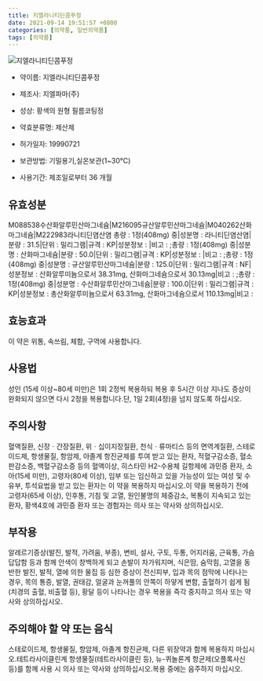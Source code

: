 ```yaml
---
title: 지엘라니티딘콤푸정
date: 2021-09-14 19:51:57 +0800
categories: [의약품, 일반의약품]
tags: [의약품]
---
```

![지엘라니티딘콤푸정](https://nedrug.mfds.go.kr/pbp/cmn/itemImageDownload/1MpYN6WeYON)

- 약이름: 지엘라니티딘콤푸정
- 제조사: 지엘파마(주)
- 성상: 황색의 원형 필름코팅정 

- 약효분류명: 제산제
- 허가일자: 19990721
- 보관방법: 기밀용기,실온보관(1~30℃)
- 사용기간: 제조일로부터 36 개월
## 유효성분
M088538수산화알루민산마그네슘|M216095규산알루민산마그네슘|M040262산화마그네슘|M222983라니티딘염산염
총량 : 1정(408mg) 중|성분명 : 라니티딘염산염|분량 : 31.5|단위 : 밀리그램|규격 : KP|성분정보 : |비고 : ;총량 : 1정(408mg) 중|성분명 : 산화마그네슘|분량 : 50.0|단위 : 밀리그램|규격 : KP|성분정보 : |비고 : ;총량 : 1정(408mg) 중|성분명 : 규산알루민산마그네슘|분량 : 125.0|단위 : 밀리그램|규격 : NF|성분정보 : 산화알루미늄으로서 38.31mg, 산화마그네슘으로서 30.13mg|비고 : ;총량 : 1정(408mg) 중|성분명 : 수산화알루민산마그네슘|분량 : 100.0|단위 : 밀리그램|규격 : KP|성분정보 : 총산화알루미늄으로서 63.31mg, 산화마그네슘으로서 110.13mg|비고 :
## 효능효과
이 약은 위통, 속쓰림, 체함, 구역에 사용합니다.
## 사용법
성인 (15세 이상~80세 미만)은 1회 2정씩 복용하되 복용 후 5시간 이상 지나도 증상이 완화되지 않으면 다시 2정을 복용합니다.단, 1일 2회(4정)을 넘지 않도록 하십시오.
## 주의사항
혈액질환, 신장ㆍ간장질환, 위ㆍ십이지장질환, 천식ㆍ류마티스 등의 면역계질환, 스테로이드제, 항생물질, 항암제, 아졸계 항진균제를 투여 받고 있는 환자, 적혈구감소증, 혈소판감소증, 백혈구감소증 등의 혈액이상, 히스타민 H2-수용체 길항제에 과민증 환자, 소아(15세 미만), 고령자(80세 이상), 임부 또는 임신하고 있을 가능성이 있는 여성 및 수유부, 투석요법을 받고 있는 환자는 이 약을 복용하지 마십시오.이 약을 복용하기 전에 고령자(65세 이상), 인후통, 기침 및 고열, 원인불명의 체중감소, 복통이 지속되고 있는 환자, 황색4호에 과민증 환자 또는 경험자는 의사 또는 약사와 상의하십시오.
## 부작용
알레르기증상(발진, 발적, 가려움, 부종), 변비, 설사, 구토, 두통, 어지러움, 근육통, 가슴답답함 등과 함께 안색이 창백하게 되고 손발이 차가워지며, 식은땀, 숨막힘, 고열을 동반한 발진, 발적, 열에 의한 물집 등 심한 증상이 전신피부, 입과 목의 점막에 나타나는 경우, 목의 통증, 발열, 권태감, 얼굴과 눈꺼풀의 안쪽이 하얗게 변함, 출혈하기 쉽게 됨(치경의 출혈, 비출혈 등), 황달 등이 나타나는 경우 복용을 즉각 중지하고 의사 또는 약사와 상의하십시오.
## 주의해야 할 약 또는 음식
스테로이드제, 항생물질, 항암제, 아졸계 항진균제, 다른 위장약과 함께 복용하지 마십시오.테트라사이클린계 항생물질(테트라사이클린 등), 뉴-퀴놀론계 항균제(오플록사신 등)를 함께 사용 시 의사 또는 약사와 상의하십시오.복용 중에는 음주하지 마십시오.
